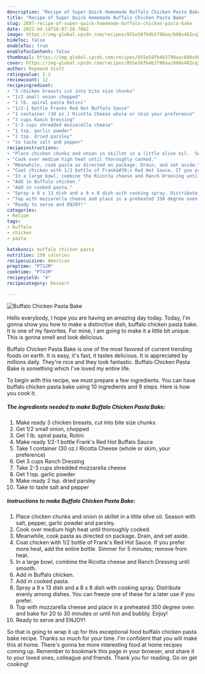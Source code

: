 ```yaml
---
description: "Recipe of Super Quick Homemade Buffalo Chicken Pasta Bake"
title: "Recipe of Super Quick Homemade Buffalo Chicken Pasta Bake"
slug: 2697-recipe-of-super-quick-homemade-buffalo-chicken-pasta-bake
date: 2022-04-14T16:07:28.786Z
image: https://img-global.cpcdn.com/recipes/855e58fb4b3790aa/680x482cq70/buffalo-chicken-pasta-bake-recipe-main-photo.jpg
hideToc: false
enableToc: true
enableTocContent: false
thumbnail: https://img-global.cpcdn.com/recipes/855e58fb4b3790aa/680x482cq70/buffalo-chicken-pasta-bake-recipe-main-photo.jpg
cover: https://img-global.cpcdn.com/recipes/855e58fb4b3790aa/680x482cq70/buffalo-chicken-pasta-bake-recipe-main-photo.jpg
author: Raymond Scott
ratingvalue: 3.2
reviewcount: 12
recipeingredient:
- "3 chicken breasts cut into bite size chunks"
- "1/2 small onion chopped"
- "1 lb. spiral pasta Rotini"
- "1/2-1 bottle Franks Red Hot Buffalo Sauce"
- "1 container (30 oz.) Ricotta Cheese whole or skim your preference"
- "3 cups Ranch Dressing"
- "2-3 cups shredded mozzarella cheese"
- "1 tsp. garlic powder"
- "2 tsp. dried parsley"
- "to taste salt and pepper"
recipeinstructions:
- "Place chicken chunks and onion in skillet in a little olive oil.  Season with salt, pepper, garlic powder and parsley."
- "Cook over medium high heat until thoroughly cooked."
- "Meanwhile, cook pasta as directed on package. Drain, and set aside."
- "Coat chicken with 1/2 bottle of Frank&#39;s Red Hot Sauce. If you prefer more heat, add the entire bottle. Simmer for 5 minutes; remove from heat."
- "In a large bowl, combine the Ricotta cheese and Ranch Dressing until smooth."
- "Add in Buffalo chicken."
- "Add in cooked pasta."
- "Spray a 9 x 13 dish and a 8 x 8 dish with cooking spray. Distribute evenly among dishes. You can freeze one of these for a later use if you prefer."
- "Top with mozzarella cheese and place in a preheated 350 degree oven and bake for 20 to 30 minutes or until hot and bubbly. Enjoy!"
- "Ready to serve and ENJOY!"
categories:
- Recipe
tags:
- buffalo
- chicken
- pasta

katakunci: buffalo chicken pasta 
nutrition: 150 calories
recipecuisine: American
preptime: "PT12M"
cooktime: "PT43M"
recipeyield: "4"
recipecategory: Dessert

---
```



![Buffalo Chicken Pasta Bake](https://img-global.cpcdn.com/recipes/855e58fb4b3790aa/680x482cq70/buffalo-chicken-pasta-bake-recipe-main-photo.jpg)

Hello everybody, I hope you are having an amazing day today. Today, I'm gonna show you how to make a distinctive dish, buffalo chicken pasta bake. It is one of my favorites. For mine, I am going to make it a little bit unique. This is gonna smell and look delicious.

Buffalo Chicken Pasta Bake is one of the most favored of current trending foods on earth. It is easy, it's fast, it tastes delicious. It is appreciated by millions daily. They're nice and they look fantastic. Buffalo Chicken Pasta Bake is something which I've loved my entire life.




To begin with this recipe, we must prepare a few ingredients. You can have buffalo chicken pasta bake using 10 ingredients and 9 steps. Here is how you cook it.

<!--inarticleads1-->

##### The ingredients needed to make Buffalo Chicken Pasta Bake:

1. Make ready 3 chicken breasts, cut into bite size chunks
1. Get 1/2 small onion, chopped
1. Get 1 lb. spiral pasta, Rotini
1. Make ready 1/2-1 bottle Frank&#39;s Red Hot Buffalo Sauce
1. Take 1 container (30 oz.) Ricotta Cheese (whole or skim, your preference)
1. Get 3 cups Ranch Dressing
1. Take 2-3 cups shredded mozzarella cheese
1. Get 1 tsp. garlic powder
1. Make ready 2 tsp. dried parsley
1. Take to taste salt and pepper




<!--inarticleads2-->

##### Instructions to make Buffalo Chicken Pasta Bake:

1. Place chicken chunks and onion in skillet in a little olive oil.  Season with salt, pepper, garlic powder and parsley.
1. Cook over medium high heat until thoroughly cooked.
1. Meanwhile, cook pasta as directed on package. Drain, and set aside.
1. Coat chicken with 1/2 bottle of Frank&#39;s Red Hot Sauce. If you prefer more heat, add the entire bottle. Simmer for 5 minutes; remove from heat.
1. In a large bowl, combine the Ricotta cheese and Ranch Dressing until smooth.
1. Add in Buffalo chicken.
1. Add in cooked pasta.
1. Spray a 9 x 13 dish and a 8 x 8 dish with cooking spray. Distribute evenly among dishes. You can freeze one of these for a later use if you prefer.
1. Top with mozzarella cheese and place in a preheated 350 degree oven and bake for 20 to 30 minutes or until hot and bubbly. Enjoy!
1. Ready to serve and ENJOY!



So that is going to wrap it up for this exceptional food buffalo chicken pasta bake recipe. Thanks so much for your time. I'm confident that you will make this at home. There's gonna be more interesting food at home recipes coming up. Remember to bookmark this page in your browser, and share it to your loved ones, colleague and friends. Thank you for reading. Go on get cooking!
